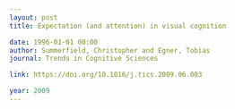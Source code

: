 ```yaml
---
layout: post
title: Expectation (and attention) in visual cognition

date: 1996-01-01 00:00
author: Summerfield, Christopher and Egner, Tobias
journal: Trends in Cognitive Sciences

link: https://doi.org/10.1016/j.tics.2009.06.003

year: 2009
---
```



